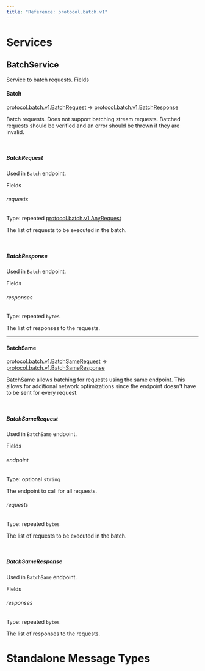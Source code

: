 ```yaml
---
title: "Reference: protocol.batch.v1"
---
```

# Services 

## <span class="codicon codicon-symbol-class symbol-class"></span>BatchService

Service to batch requests.
<span class="h3" aria-level="3">Fields</span>
#### <span class="codicon codicon-symbol-method symbol-method"></span>Batch
[protocol.batch.v1.BatchRequest](#batchrequest) -> [protocol.batch.v1.BatchResponse](#batchresponse)

Batch requests.
Does not support batching stream requests.
Batched requests should be verified and an error should be thrown if they
are invalid.

<br/>

##### <span class="codicon codicon-symbol-structure symbol-structure"></span>BatchRequest
Used in `Batch` endpoint.

<span class="h5" aria-level="5">Fields</span>
###### <span class="codicon codicon-symbol-field symbol-field"></span>requests
Type: repeated [protocol.batch.v1.AnyRequest](#anyrequest)

The list of requests to be executed in the batch.


<br/>

##### <span class="codicon codicon-symbol-structure symbol-structure"></span>BatchResponse
Used in `Batch` endpoint.

<span class="h5" aria-level="5">Fields</span>
###### <span class="codicon codicon-symbol-field symbol-field"></span>responses
Type: repeated `bytes`

The list of responses to the requests.

------
#### <span class="codicon codicon-symbol-method symbol-method"></span>BatchSame
[protocol.batch.v1.BatchSameRequest](#batchsamerequest) -> [protocol.batch.v1.BatchSameResponse](#batchsameresponse)

BatchSame allows batching for requests using the same endpoint.
This allows for additional network optimizations since the endpoint doesn't
have to be sent for every request.

<br/>

##### <span class="codicon codicon-symbol-structure symbol-structure"></span>BatchSameRequest
Used in `BatchSame` endpoint.

<span class="h5" aria-level="5">Fields</span>
###### <span class="codicon codicon-symbol-field symbol-field"></span>endpoint
Type: optional `string`

The endpoint to call for all requests.
###### <span class="codicon codicon-symbol-field symbol-field"></span>requests
Type: repeated `bytes`

The list of requests to be executed in the batch.


<br/>

##### <span class="codicon codicon-symbol-structure symbol-structure"></span>BatchSameResponse
Used in `BatchSame` endpoint.

<span class="h5" aria-level="5">Fields</span>
###### <span class="codicon codicon-symbol-field symbol-field"></span>responses
Type: repeated `bytes`

The list of responses to the requests.

# Standalone Message Types 

